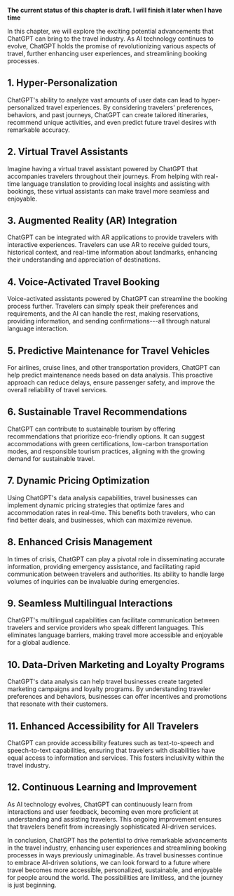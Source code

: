 **The current status of this chapter is draft. I will finish it later when I have time**

In this chapter, we will explore the exciting potential advancements that ChatGPT can bring to the travel industry. As AI technology continues to evolve, ChatGPT holds the promise of revolutionizing various aspects of travel, further enhancing user experiences, and streamlining booking processes.

**1. Hyper-Personalization**
----------------------------

ChatGPT's ability to analyze vast amounts of user data can lead to hyper-personalized travel experiences. By considering travelers' preferences, behaviors, and past journeys, ChatGPT can create tailored itineraries, recommend unique activities, and even predict future travel desires with remarkable accuracy.

**2. Virtual Travel Assistants**
--------------------------------

Imagine having a virtual travel assistant powered by ChatGPT that accompanies travelers throughout their journeys. From helping with real-time language translation to providing local insights and assisting with bookings, these virtual assistants can make travel more seamless and enjoyable.

**3. Augmented Reality (AR) Integration**
-----------------------------------------

ChatGPT can be integrated with AR applications to provide travelers with interactive experiences. Travelers can use AR to receive guided tours, historical context, and real-time information about landmarks, enhancing their understanding and appreciation of destinations.

**4. Voice-Activated Travel Booking**
-------------------------------------

Voice-activated assistants powered by ChatGPT can streamline the booking process further. Travelers can simply speak their preferences and requirements, and the AI can handle the rest, making reservations, providing information, and sending confirmations---all through natural language interaction.

**5. Predictive Maintenance for Travel Vehicles**
-------------------------------------------------

For airlines, cruise lines, and other transportation providers, ChatGPT can help predict maintenance needs based on data analysis. This proactive approach can reduce delays, ensure passenger safety, and improve the overall reliability of travel services.

**6. Sustainable Travel Recommendations**
-----------------------------------------

ChatGPT can contribute to sustainable tourism by offering recommendations that prioritize eco-friendly options. It can suggest accommodations with green certifications, low-carbon transportation modes, and responsible tourism practices, aligning with the growing demand for sustainable travel.

**7. Dynamic Pricing Optimization**
-----------------------------------

Using ChatGPT's data analysis capabilities, travel businesses can implement dynamic pricing strategies that optimize fares and accommodation rates in real-time. This benefits both travelers, who can find better deals, and businesses, which can maximize revenue.

**8. Enhanced Crisis Management**
---------------------------------

In times of crisis, ChatGPT can play a pivotal role in disseminating accurate information, providing emergency assistance, and facilitating rapid communication between travelers and authorities. Its ability to handle large volumes of inquiries can be invaluable during emergencies.

**9. Seamless Multilingual Interactions**
-----------------------------------------

ChatGPT's multilingual capabilities can facilitate communication between travelers and service providers who speak different languages. This eliminates language barriers, making travel more accessible and enjoyable for a global audience.

**10. Data-Driven Marketing and Loyalty Programs**
--------------------------------------------------

ChatGPT's data analysis can help travel businesses create targeted marketing campaigns and loyalty programs. By understanding traveler preferences and behaviors, businesses can offer incentives and promotions that resonate with their customers.

**11. Enhanced Accessibility for All Travelers**
------------------------------------------------

ChatGPT can provide accessibility features such as text-to-speech and speech-to-text capabilities, ensuring that travelers with disabilities have equal access to information and services. This fosters inclusivity within the travel industry.

**12. Continuous Learning and Improvement**
-------------------------------------------

As AI technology evolves, ChatGPT can continuously learn from interactions and user feedback, becoming even more proficient at understanding and assisting travelers. This ongoing improvement ensures that travelers benefit from increasingly sophisticated AI-driven services.

In conclusion, ChatGPT has the potential to drive remarkable advancements in the travel industry, enhancing user experiences and streamlining booking processes in ways previously unimaginable. As travel businesses continue to embrace AI-driven solutions, we can look forward to a future where travel becomes more accessible, personalized, sustainable, and enjoyable for people around the world. The possibilities are limitless, and the journey is just beginning.
